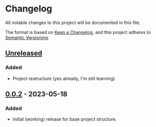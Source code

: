 # Changelog
All notable changes to this project will be documented in this file.

The format is based on [Keep a Changelog](https://keepachangelog.com/en/1.0.0/), and this project adheres to [Semantic Versioning](https://semver.org/spec/v2.0.0.html).

## [Unreleased]
### Added
- Project restructure (yes already, I'm still learning)

## [0.0.2] - 2023-05-18
### Added
- Initial (working) release for base project structure.

[Unreleased]: https://github.com/nkalis/sunsolve/compare/0.0.2...master
[0.0.2]: https://github.com/nkalis/sunsolve/tree/0.0.2
